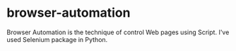 # browser-automation
Browser Automation is the technique of control Web pages using Script. I've used Selenium package in Python.

